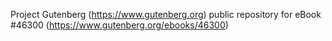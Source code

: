 Project Gutenberg (https://www.gutenberg.org) public repository for eBook #46300 (https://www.gutenberg.org/ebooks/46300)

